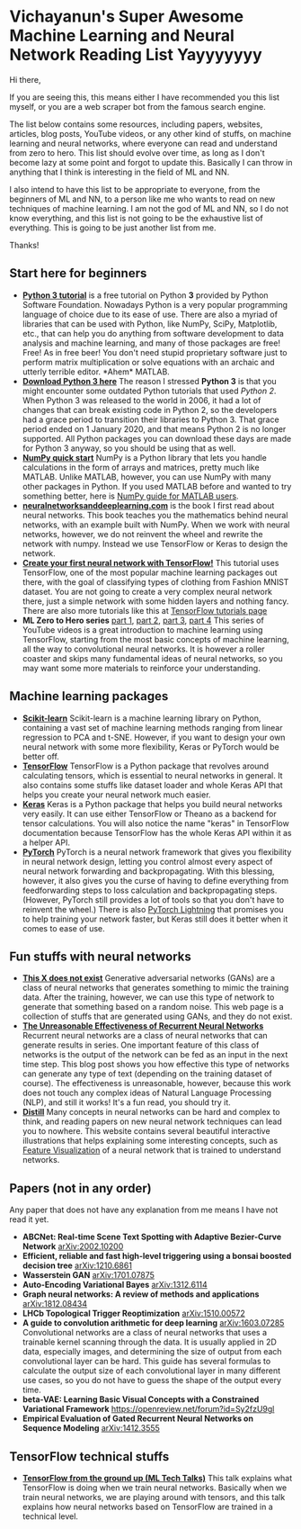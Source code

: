 # Vichayanun's Super Awesome Machine Learning and Neural Network Reading List Yayyyyyyy

Hi there,

If you are seeing this, this means either I have recommended you this list myself, or you are a web scraper bot from the famous search engine.

The list below contains some resources, including papers, websites, articles, blog posts, YouTube videos, or any other kind of stuffs, on machine learning and neural networks, where everyone can read and understand from zero to hero. This list should evolve over time, as long as I don't become lazy at some point and forgot to update this. Basically I can throw in anything that I think is interesting in the field of ML and NN.

I also intend to have this list to be appropriate to everyone, from the beginners of ML and NN, to a person like me who wants to read on new techniques of machine learning. I am not the god of ML and NN, so I do not know everything, and this list is not going to be the exhaustive list of everything. This is going to be just another list from me.

Thanks!

## Start here for beginners

* [**Python 3 tutorial**](https://docs.python.org/3/tutorial/) is a free tutorial on Python **3** provided by Python Software Foundation. Nowadays Python is a very popular programming language of choice due to its ease of use. There are also a myriad of libraries that can be used with Python, like NumPy, SciPy, Matplotlib, etc., that can help you do anything from software development to data analysis and machine learning, and many of those packages are free! Free! As in free beer! You don't need stupid proprietary software just to perform matrix multiplication or solve equations with an archaic and utterly terrible editor. \*Ahem\* MATLAB. 
* [**Download Python 3 here**](https://www.python.org/downloads/) The reason I stressed **Python 3** is that you might encounter some outdated Python tutorials that used *Python 2*. When Python 3 was released to the world in 2006, it had a lot of changes that can break existing code in Python 2, so the developers had a grace period to transition their libraries to Python 3. That grace period ended on 1 January 2020, and that means Python 2 is no longer supported. All Python packages you can download these days are made for Python 3 anyway, so you should be using that as well.
* [**NumPy quick start**](https://numpy.org/doc/stable/user/quickstart.html) NumPy is a Python library that lets you handle calculations in the form of arrays and matrices, pretty much like MATLAB. Unlike MATLAB, however, you can use NumPy with many other packages in Python. If you used MATLAB before and wanted to try something better, here is [NumPy guide for MATLAB users](https://numpy.org/doc/stable/user/numpy-for-matlab-users.html).
* [**neuralnetworksanddeeplearning.com**](https://neuralnetworksanddeeplearning.com) is the book I first read about neural networks. This book teaches you the mathematics behind neural networks, with an example built with NumPy. When we work with neural networks, however, we do not reinvent the wheel and rewrite the network with numpy. Instead we use TensorFlow or Keras to design the network.
* [**Create your first neural network with TensorFlow!**](https://www.tensorflow.org/tutorials/keras/classification) This tutorial uses TensorFlow, one of the most popular machine learning packages out there, with the goal of classifying types of clothing from Fashion MNIST dataset. You are not going to create a very complex neural network there, just a simple network with some hidden layers and nothing fancy. There are also more tutorials like this at [TensorFlow tutorials page](https://www.tensorflow.org/tutorials)
* **ML Zero to Hero series** [part 1](https://www.youtube.com/watch?v=KNAWp2S3w94), [part 2](https://www.youtube.com/watch?v=bemDFpNooA8), [part 3](https://www.youtube.com/watch?v=bemDFpNooA8), [part 4](https://www.youtube.com/watch?v=u2TjZzNuly8) This series of YouTube videos is a great introduction to machine learning using TensorFlow, starting from the most basic concepts of machine learning, all the way to convolutional neural networks. It is however a roller coaster and skips many fundamental ideas of neural networks, so you may want some more materials to reinforce your understanding.

## Machine learning packages
* [**Scikit-learn**](https://scikit-learn.org) Scikit-learn is a machine learning library on Python, containing a vast set of machine learning methods ranging from linear regression to PCA and t-SNE. However, if you want to design your own neural network with some more flexibility, Keras or PyTorch would be better off.
* [**TensorFlow**](https://www.tensorflow.org/) TensorFlow is a Python package that revolves around calculating tensors, which is essential to neural networks in general. It also contains some stuffs like dataset loader and whole Keras API that helps you create your neural network much easier.
* [**Keras**](https://keras.io/) Keras is a Python package that helps you build neural networks very easily. It can use either TensorFlow or Theano as a backend for tensor calculations. You will also notice the name "keras" in TensorFlow documentation because TensorFlow has the whole Keras API within it as a helper API.
* [**PyTorch**](https://pytorch.org/) PyTorch is a neural network framework that gives you flexibility in neural network design, letting you control almost every aspect of neural network forwarding and backpropagating. With this blessing, however, it also gives you the curse of having to define everything from feedforwarding steps to loss calculation and backpropagating steps. (However, PyTorch still provides a lot of tools so that you don't have to reinvent the wheel.) There is also [PyTorch Lightning](https://www.pytorchlightning.ai/) that promises you to help training your network faster, but Keras still does it better when it comes to ease of use.

## Fun stuffs with neural networks
* [**This X does not exist**](https://thisxdoesnotexist.com/) Generative adversarial networks (GANs) are a class of neural networks that generates something to mimic the training data. After the training, however, we can use this type of network to generate that something based on a random noise. This web page is a collection of stuffs that are generated using GANs, and they do not exist.
* [**The Unreasonable Effectiveness of Recurrent Neural Networks**](http://karpathy.github.io/2015/05/21/rnn-effectiveness/) Recurrent neural networks are a class of neural networks that can generate results in series. One important feature of this class of networks is the output of the network can be fed as an input in the next time step. This blog post shows you how effective this type of networks can generate any type of text (depending on the training dataset of course). The effectiveness is unreasonable, however, because this work does not touch any complex ideas of Natural Language Processing (NLP), and still it works! It's a fun read, you should try it.
* [**Distill**](https://distill.pub/) Many concepts in neural networks can be hard and complex to think, and reading papers on new neural network techniques can lead you to nowhere. This website contains several beautiful interactive illustrations that helps explaining some interesting concepts, such as [Feature Visualization](https://distill.pub/2017/feature-visualization/) of a neural network that is trained to understand networks.

## Papers (not in any order)
Any paper that does not have any explanation from me means I have not read it yet. 
* **ABCNet: Real-time Scene Text Spotting with Adaptive Bezier-Curve Network** [arXiv:2002.10200](https://arxiv.org/abs/2002.10200)
* **Efficient, reliable and fast high-level triggering using a bonsai boosted decision tree** [arXiv:1210.6861](https://arxiv.org/abs/1210.6861)
* **Wasserstein GAN** [arXiv:1701.07875](https://arxiv.org/abs/1701.07875)
* **Auto-Encoding Variational Bayes** [arXiv:1312.6114](https://arxiv.org/abs/1312.6114)
* **Graph neural networks: A review of methods and applications** [arXiv:1812.08434](https://arxiv.org/1812.08434)
* **LHCb Topological Trigger Reoptimization** [arXiv:1510.00572](https://arxiv.org/abs/1510.00572)
* **A guide to convolution arithmetic for deep learning** [arXiv:1603.07285](https://arxiv.org/abs/1603.07285) Convolutional networks are a class of neural networks that uses a trainable kernel scanning through the data. It is usually applied in 2D data, especially images, and determining the size of output from each convolutional layer can be hard. This guide has several formulas to calculate the output size of each convolutional layer in many different use cases, so you do not have to guess the shape of the output every time.
* **beta-VAE: Learning Basic Visual Concepts with a Constrained Variational Framework** https://openreview.net/forum?id=Sy2fzU9gl
* **Empirical Evaluation of Gated Recurrent Neural Networks on Sequence Modeling** [arXiv:1412.3555](https://arxiv.org/abs/1412.3555)

## TensorFlow technical stuffs
* [**TensorFlow from the ground up (ML Tech Talks)**](https://www.youtube.com/watch?v=3LLZzi48iB8) This talk explains what TensorFlow is doing when we train neural networks. Basically when we train neural networks, we are playing around with tensors, and this talk explains how neural networks based on TensorFlow are trained in a technical level.